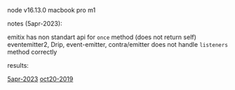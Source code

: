 node v16.13.0
macbook pro m1

notes (5apr-2023):

emitix has non standart api for `once` method (does not return self)  
eventemitter2, Drip, event-emitter, contra/emitter does not handle `listeners` method correctly  

results:

[5apr-2023](./results.md)
[oct20-2019](./results.oct20-2019.md)
